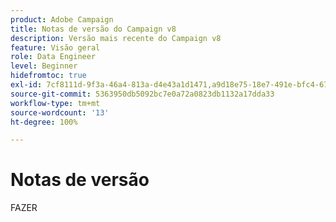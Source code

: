 ```yaml
---
product: Adobe Campaign
title: Notas de versão do Campaign v8
description: Versão mais recente do Campaign v8
feature: Visão geral
role: Data Engineer
level: Beginner
hidefromtoc: true
exl-id: 7cf8111d-9f3a-46a4-813a-d4e43a1d1471,a9d18e75-18e7-491e-bfc4-671c3600396e
source-git-commit: 5363950db5092bc7e0a72a0823db1132a17dda33
workflow-type: tm+mt
source-wordcount: '13'
ht-degree: 100%

---
```


# Notas de versão

FAZER
